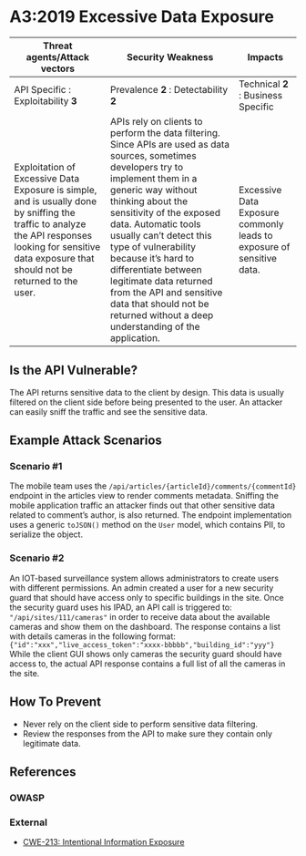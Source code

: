 A3:2019 Excessive Data Exposure
===============================

| Threat agents/Attack vectors | Security Weakness | Impacts |
| - | - | - |
| API Specific : Exploitability **3** | Prevalence **2** : Detectability **2** | Technical **2** : Business Specific |
| Exploitation of Excessive Data Exposure is simple, and is usually done by sniffing the traffic to analyze the API responses looking for sensitive data exposure that should not be returned to the user. | APIs rely on clients to perform the data filtering. Since APIs are used as data sources, sometimes developers try to implement them in a generic way without thinking about the sensitivity of the exposed data. Automatic tools usually can’t detect this type of vulnerability because it’s hard to differentiate between legitimate data returned from the API and sensitive data that should not be returned without a deep understanding of the application. | Excessive Data Exposure commonly leads to exposure of sensitive data. |

## Is the API Vulnerable?

The API returns sensitive data to the client by design. This data is usually
filtered on the client side before being presented to the user. An attacker can
easily sniff the traffic and see the sensitive data.

## Example Attack Scenarios

### Scenario #1

The mobile team uses the `/api/articles/{articleId}/comments/{commentId}`
endpoint in the articles view to render comments metadata. Sniffing the mobile
application traffic an attacker finds out that other sensitive data related to
comment’s author, is also returned. The endpoint implementation uses a generic
`toJSON()` method on the `User` model, which contains PII, to serialize the
object.

### Scenario #2

An IOT-based surveillance system allows administrators to create users with different permissions.
An admin created a user for a new security guard that should have access only to specific buildings in the site.
Once the security guard uses his IPAD, an API call is triggered to:
`"/api/sites/111/cameras"` in order to receive data about the available cameras and show them on the dashboard.
The response contains a list with details cameras in the following format:
`{"id":"xxx","live_access_token":"xxxx-bbbbb","building_id":"yyy"}`
While the client GUI shows only cameras the security guard should have access to, the actual API response contains a full list of all the cameras in the site.

## How To Prevent

* Never rely on the client side to perform sensitive data filtering.
* Review the responses from the API to make sure they contain only legitimate
  data.

## References

### OWASP

### External

* [CWE-213: Intentional Information Exposure][1]

[1]: https://cwe.mitre.org/data/definitions/213.html
